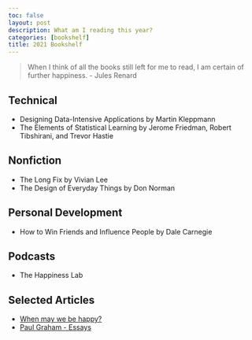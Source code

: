 ```yaml
---
toc: false
layout: post
description: What am I reading this year?
categories: [bookshelf]
title: 2021 Bookshelf
---
```


> When I think of all the books still left for me to read, I am certain of further happiness. - Jules Renard

## Technical

- Designing Data-Intensive Applications by Martin Kleppmann
- The Elements of Statistical Learning by Jerome Friedman, Robert Tibshirani, and Trevor Hastie

## Nonfiction

- The Long Fix by Vivian Lee
- The Design of Everyday Things by Don Norman

## Personal Development

- How to Win Friends and Influence People by Dale Carnegie

## Podcasts

- The Happiness Lab

## Selected Articles

- [When may we be happy?](https://www.econlib.org/when-may-we-be-happy/)
- [Paul Graham - Essays](http://paulgraham.com/articles.html)
